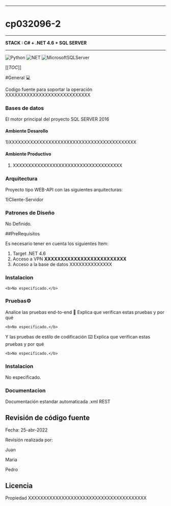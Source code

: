 ______________________________________________
# cp032096-2
________________________________________________

**STACK : C# + .NET 4.6 + SQL SERVER**

________________________________________________

![Python](https://img.shields.io/static/v1?label=Python&message=3.93&color=yellow&style=?style=for-the-badge&logo=python)
![NET](https://img.shields.io/badge/.NET-512BD4?style=for-the-badge&logo=dotnet&logoColor=white)
![MicrosoftSQLServer](https://img.shields.io/badge/Microsoft%20SQL%20Sever-CC2927?style=for-the-badge&logo=microsoft%20sql%20server&logoColor=white)


[[_TOC_]]

#General :computer:


Codigo fuente para soportar la operación XXXXXXXXXXXXXXXXXXXXXXXXXXXX


### Bases de datos 

El motor principal del proyecto SQL SERVER 2016



#### Ambiente Desarollo
1)XXXXXXXXXXXXXXXXXXXXXXXXXXXXXXXXXXXXXXXXXX

#### Ambiente Productivo
1) XXXXXXXXXXXXXXXXXXXXXXXXXXXXXXXXXXXX


### Arquitectura

Proyecto tipo WEB-API con las siguientes arquitecturas:

1)Cliente-Servidor


### Patrones de Diseño

No Definido.


##PreRequisitos

Es necesario tener en cuenta los siguientes Item:

1) Target .NET 4.6
2) Acceso a VPN **XXXXXXXXXXXXXXXXXXXXXXXXX**
3) Acceso a la base de datos XXXXXXXXXXXXXX


### Instalacion
~~~
<b>No especificado.</b>
~~~


### Pruebas⚙️

Analice las pruebas end-to-end 🔩
Explica que verifican estas pruebas y por qué

~~~
<b>No especificado.</b>
~~~

Y las pruebas de estilo de codificación ⌨️
Explica que verifican estas pruebas y por qué


~~~
<b>No especificado.</b>
~~~

### Instalacion

No especificado.

### Documentacion

Documentación estandar automaticada .xml REST


## Revisión de código fuente
Fecha: 25-abr-2022



Revisión realizada por:



Juan



Maria



Pedro


## Licencia
Propiedad XXXXXXXXXXXXXXXXXXXXXXXXXXXXXXXXXXXXXXX
